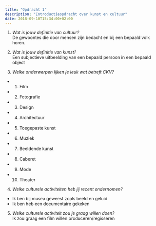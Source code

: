 ```yaml
---
title: "Opdracht 1"
description: "Introductieopdracht over kunst en cultuur"
date: 2018-09-10T15:34:00+02:00
---
```


1. _Wat is jouw definitie van cultuur?_  
De gewoontes die door mensen zijn bedacht en bij een bepaald volk horen.

2. _Wat is jouw definitie van kunst?_  
Een subjectieve uitbeelding van een bepaald persoon in een bepaald object

3. _Welke onderwerpen lijken je leuk wat betreft CKV?_  
  - 1) Film
  - 2) Fotografie
  - 3) Design
  - 4) Architectuur
  - 5) Toegepaste kunst
  - 6) Muziek
  - 7) Beeldende kunst
  - 8) Caberet
  - 9) Mode
  - 10) Theater
 
4. _Welke culturele activiteiten heb jij recent ondernomen?_  
- Ik ben bij musea geweest zoals beeld en geluid
- Ik ben heb een documentaire gekeken

5. _Welke culturele activiteit zou je graag willen doen?_  
Ik zou graag een film willen produceren/regisseren
